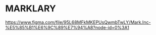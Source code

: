 # MARKLARY

https://www.figma.com/file/95L68MFkMKEPUsQwmbTwLY/Mark.Inc-%E5%85%B1%E6%9C%89%E7%94%A8?node-id=0%3A1
